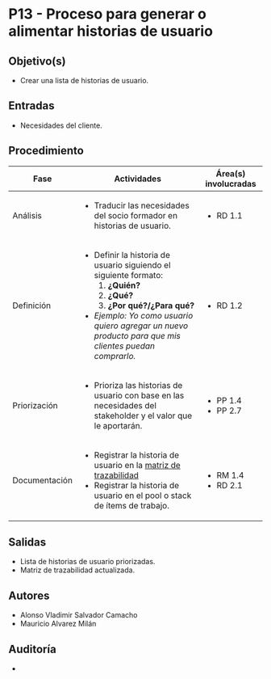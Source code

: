 # P13 - Proceso para generar o alimentar historias de usuario

## Objetivo(s)

- Crear una lista de historias de usuario.

## Entradas

- Necesidades del cliente.

## Procedimiento

<table>
  <theader>
    <th>Fase</th>
    <th>Actividades</th>
    <th>Área(s) involucradas</th>
  </theader>

  <tbody>
    <tr>
      <td>Análisis</td>
      <td>
        <ul align="left">
          <li>Traducir las necesidades del socio formador en historias de usuario.</li>
        </ul>
      </td>
      <td>
        <ul>
          <li>RD 1.1</li>
        </ul>
      </td>
    </tr>
    <tr>
      <td>Definición</td>
      <td>
        <ul align="left">
          <li>Definir la historia de usuario siguiendo el siguiente formato:
            <ol>
              <li><b>¿Quién?</b></li>
              <li><b>¿Qué?</b></li>
              <li><b>¿Por qué?/¿Para qué?</b></li>
            </ol>
          </li>
          <li><em>Ejemplo: Yo como usuario quiero agregar un nuevo producto para que mis clientes puedan comprarlo.</em> 
          </li>
        </ul>
      </td>
      <td>
        <ul>
          <li>RD 1.2</li>
        </ul>
      </td>
    </tr>
    <tr>
      <td>Priorización</td>
      <td>
        <ul align="left">
          <li>Prioriza las historias de usuario con base en las necesidades del stakeholder y el valor que le aportarán.</li>
        </ul>
      </td>
      <td>
        <ul>
          <li>PP 1.4</li>
          <li>PP 2.7</li>
        </ul>
      </td>
    </tr>
    <tr>
      <td>Documentación</td>
      <td>
        <ul align="left">
          <li>Registrar la historia de usuario en la <a href="./P11-proceso-de-trazabilidad-de-requerimiento">matriz de trazabilidad</a></li>
          <li>Registrar la historia de usuario en el pool o stack de ítems de trabajo.</li>
        </ul>
      </td>
      <td>
        <ul>
          <li>RM 1.4</li>
          <li>RD 2.1</li>
        </ul>
      </td>
    </tr>
  </tbody>
</table>

## Salidas

- Lista de historias de usuario priorizadas.
- Matriz de trazabilidad actualizada.

## Autores

- Alonso Vladimir Salvador Camacho
- Mauricio Alvarez Milán

## Auditoría

- 